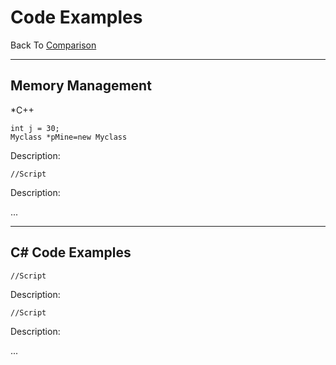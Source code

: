 # Code Examples

Back To
[Comparison](https://github.com/nasz8f/4330-7330_Final_Project/blob/master/Comparison.md)

_____________________________________________________________________________________________________________________________________________

## Memory Management

*C++

    int j = 30;
    Myclass *pMine=new Myclass
    
Description:

    //Script
    
Description:

...
    
_____________________________________________________________________________________________________________________________________________
    
## C# Code Examples


    //Script
    
Description:

    //Script
    
Description:

...
